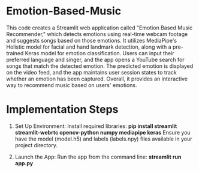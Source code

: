 # Emotion-Based-Music
This code creates a Streamlit web application called "Emotion Based Music Recommender," which detects emotions using real-time webcam footage and suggests songs based on those emotions. It utilizes MediaPipe's Holistic model for facial and hand landmark detection, along with a pre-trained Keras model for emotion classification. Users can input their preferred language and singer, and the app opens a YouTube search for songs that match the detected emotion. The predicted emotion is displayed on the video feed, and the app maintains user session states to track whether an emotion has been captured. Overall, it provides an interactive way to recommend music based on users' emotions.

# Implementation Steps
  1. Set Up Environment:
     Install required libraries:
        **pip install streamlit streamlit-webrtc opencv-python numpy mediapipe keras**
     Ensure you have the model (model.h5) and labels (labels.npy) files available in your project directory.

  2. Launch the App:
     Run the app from the command line:
        **streamlit run app.py**
